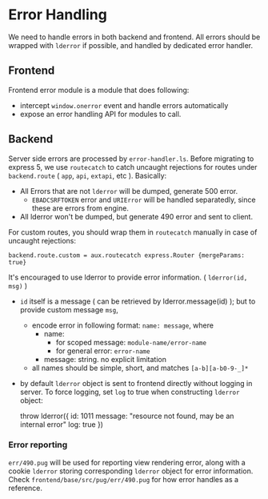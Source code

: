 # Error Handling

We need to handle errors in both backend and frontend. All errors should be wrapped with `lderror` if possible, and handled by dedicated error handler.


## Frontend

Frontend error module is a module that does following:

 - intercept `window.onerror` event and handle errors automatically
 - expose an error handling API for modules to call.


## Backend

Server side errors are processed by `error-handler.ls`. Before migrating to express 5, we use `routecatch` to catch uncaught rejections for routes under `backend.route` ( `app`, `api`, `extapi`, etc ). Basically:

 - All Errors that are not `lderror` will be dumped, generate 500 error.
   - `EBADCSRFTOKEN` error and `URIError` will be handled separatedly, since these are errors from engine.
 - All lderror won't be dumped, but generate 490 error and sent to client.

For custom routes, you should wrap them in `routecatch` manually in case of uncaught rejections:

    backend.route.custom = aux.routecatch express.Router {mergeParams: true}

It's encouraged to use lderror to provide error information. ( `lderror(id, msg)` )
 - `id` itself is a message ( can be retrieved by lderror.message(id) ); but to provide custom message `msg`, 
   - encode error in following format: `name: message`, where
     - name:
       - for scoped message: `module-name/error-name`
       - for general error: `error-name`
     - message: string. no explicit limitation 
   - all names should be simple, short, and matches `[a-b][a-b0-9-_]*`
 - by default `lderror` object is sent to frontend directly without logging in server. To force logging, set `log` to true when constructing `lderror` object:

    throw lderror({
      id: 1011
      message: "resource not found, may be an internal error"
      log: true
    })


### Error reporting

`err/490.pug` will be used for reporting view rendering error, along with a cookie `lderror` storing corresponding `lderror` object for error information. Check `frontend/base/src/pug/err/490.pug` for how error handles as a reference.
